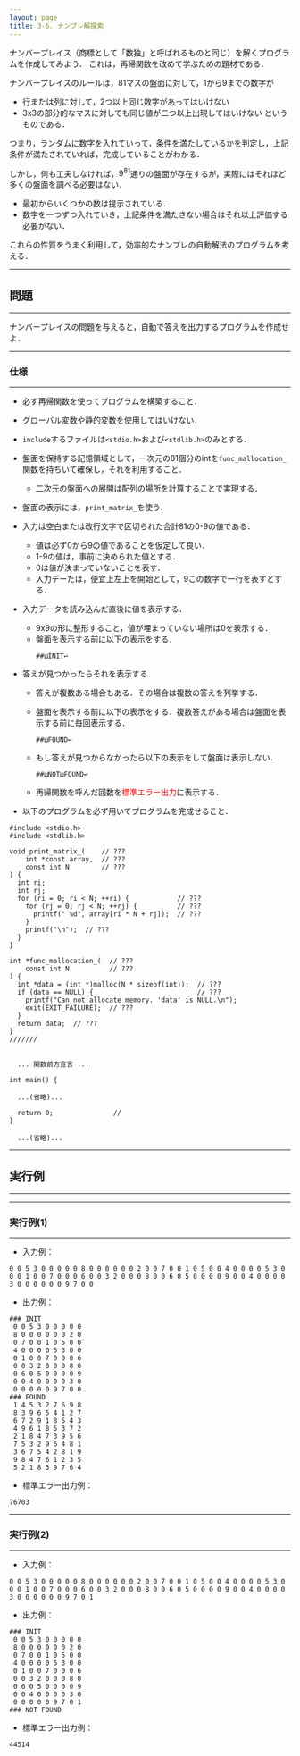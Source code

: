 ```yaml
---
layout: page
title: 3-6. ナンプレ解探索
---
```


ナンバープレイス（商標として「数独」と呼ばれるものと同じ）を解くプログラムを作成してみよう．
これは，再帰関数を改めて学ぶための題材である．

ナンバープレイスのルールは，81マスの盤面に対して，1から9までの数字が
- 行または列に対して，2つ以上同じ数字があってはいけない
- 3x3の部分的なマスに対しても同じ値が二つ以上出現してはいけない
というものである．

つまり，ランダムに数字を入れていって，条件を満たしているかを判定し，上記条件が満たされていれば，完成していることがわかる．

しかし，何も工夫しなければ，$9^{81}$通りの盤面が存在するが，実際にはそれほど多くの盤面を調べる必要はない．
- 最初からいくつかの数は提示されている．
- 数字を一つずつ入れていき，上記条件を満たさない場合はそれ以上評価する必要がない．

これらの性質をうまく利用して，効率的なナンプレの自動解法のプログラムを考える．

---
## 問題
---

ナンバープレイスの問題を与えると，自動で答えを出力するプログラムを作成せよ．

---
### 仕様
---
- 必ず再帰関数を使ってプログラムを構築すること．

- グローバル変数や静的変数を使用してはいけない．
- `include`するファイルは`<stdio.h>`および`<stdlib.h>`のみとする．

- 盤面を保持する記憶領域として，一次元の81個分のintを`func_mallocation_`関数を持ちいて確保し，それを利用すること．
  - 二次元の盤面への展開は配列の場所を計算することで実現する．

- 盤面の表示には，`print_matrix_`を使う．

- 入力は空白または改行文字で区切られた合計81の0-9の値である．
  - 値は必ず0から9の値であることを仮定して良い．
  - 1-9の値は，事前に決められた値とする．
  - 0は値が決まっていないことを表す．
  - 入力デーたは，便宜上左上を開始として，9この数字で一行を表すとする．

- 入力データを読み込んだ直後に値を表示する．
  - 9x9の形に整形すること，値が埋まっていない場所は0を表示する．
  - 盤面を表示する前に以下の表示をする．
    ```
    ##⊔INIT↩︎
    ````
- 答えが見つかったらそれを表示する．
  - 答えが複数ある場合もある．その場合は複数の答えを列挙する．
  - 盤面を表示する前に以下の表示をする．複数答えがある場合は盤面を表示する前に毎回表示する．
    ```
    ##⊔FOUND↩︎
    ````
  - もし答えが見つからなかったら以下の表示をして盤面は表示しない．
    ```
    ##⊔NOT⊔FOUND↩︎
    ````

  - 再帰関数を呼んだ回数を<font color="red">標準エラー出力</font>に表示する．




- 以下のプログラムを必ず用いてプログラムを完成せること．

```
#include <stdio.h>
#include <stdlib.h>

void print_matrix_(    // ???
    int *const array,  // ???
    const int N        // ???
) {
  int ri;
  int rj;
  for (ri = 0; ri < N; ++ri) {            // ???
    for (rj = 0; rj < N; ++rj) {          // ???
      printf(" %d", array[ri * N + rj]);  // ???
    }
    printf("\n");  // ???
  }
}

int *func_mallocation_(  // ???
    const int N          // ???
) {
  int *data = (int *)malloc(N * sizeof(int));  // ???
  if (data == NULL) {                          // ???
    printf("Can not allocate memory. 'data' is NULL.\n");
    exit(EXIT_FAILURE);  // ???
  }
  return data;  // ???
}
///////


  ... 関数前方宣言 ...

int main() {

  ...(省略)...

  return 0;               //
}

  ...(省略)...
```



---
## 実行例
---

---
### 実行例(1)
---


- 入力例：
```
0 0 5 3 0 0 0 0 0 8 0 0 0 0 0 0 2 0 0 7 0 0 1 0 5 0 0 4 0 0 0 0 5 3 0 0 0 1 0 0 7 0 0 0 6 0 0 3 2 0 0 0 8 0 0 6 0 5 0 0 0 0 9 0 0 4 0 0 0 0 3 0 0 0 0 0 0 9 7 0 0
```

- 出力例：
```
### INIT
 0 0 5 3 0 0 0 0 0
 8 0 0 0 0 0 0 2 0
 0 7 0 0 1 0 5 0 0
 4 0 0 0 0 5 3 0 0
 0 1 0 0 7 0 0 0 6
 0 0 3 2 0 0 0 8 0
 0 6 0 5 0 0 0 0 9
 0 0 4 0 0 0 0 3 0
 0 0 0 0 0 9 7 0 0
### FOUND
 1 4 5 3 2 7 6 9 8
 8 3 9 6 5 4 1 2 7
 6 7 2 9 1 8 5 4 3
 4 9 6 1 8 5 3 7 2
 2 1 8 4 7 3 9 5 6
 7 5 3 2 9 6 4 8 1
 3 6 7 5 4 2 8 1 9
 9 8 4 7 6 1 2 3 5
 5 2 1 8 3 9 7 6 4
```

- 標準エラー出力例：
```
76703
```

---
### 実行例(2)
---

- 入力例：
```
0 0 5 3 0 0 0 0 0 8 0 0 0 0 0 0 2 0 0 7 0 0 1 0 5 0 0 4 0 0 0 0 5 3 0 0 0 1 0 0 7 0 0 0 6 0 0 3 2 0 0 0 8 0 0 6 0 5 0 0 0 0 9 0 0 4 0 0 0 0 3 0 0 0 0 0 0 9 7 0 1
```

- 出力例：
```
### INIT
 0 0 5 3 0 0 0 0 0
 8 0 0 0 0 0 0 2 0
 0 7 0 0 1 0 5 0 0
 4 0 0 0 0 5 3 0 0
 0 1 0 0 7 0 0 0 6
 0 0 3 2 0 0 0 8 0
 0 6 0 5 0 0 0 0 9
 0 0 4 0 0 0 0 3 0
 0 0 0 0 0 9 7 0 1
### NOT FOUND
```

- 標準エラー出力例：
```
44514
```
